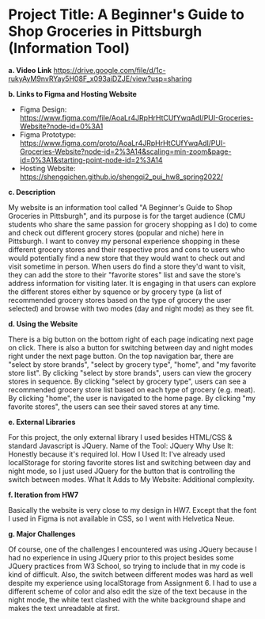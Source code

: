 # Project Title: A Beginner's Guide to Shop Groceries in Pittsburgh (Information Tool)

**a. Video Link**
https://drive.google.com/file/d/1c-rukyAyM9nvRYay5H08F_x093aiDZJE/view?usp=sharing

**b. Links to Figma and Hosting Website**

- Figma Design: https://www.figma.com/file/AoaLr4JRpHrHtCUfYwqAdl/PUI-Groceries-Website?node-id=0%3A1
- Figma Prototype: https://www.figma.com/proto/AoaLr4JRpHrHtCUfYwqAdl/PUI-Groceries-Website?node-id=2%3A14&scaling=min-zoom&page-id=0%3A1&starting-point-node-id=2%3A14
- Hosting Website: https://shengqichen.github.io/shengqi2_pui_hw8_spring2022/

**c. Description**

My website is an information tool called "A Beginner's Guide to Shop Groceries in Pittsburgh", and its purpose is for the target audience (CMU students who share the same passion for grocery shopping as I do) to come and check out different grocery stores (popular and niche) here in Pittsburgh. I want to convey my personal experience shopping in these different grocery stores and their respective pros and cons to users who would potentially find a new store that they would want to check out and visit sometime in person. When users do find a store they'd want to visit, they can add the store to their "favorite stores" list and save the store's address information for visiting later. It is engaging in that users can explore the different stores either by squence or by grocery type (a list of recommended grocery stores based on the type of grocery the user selected) and browse with two modes (day and night mode) as they see fit.

**d. Using the Website**

There is a big button on the bottom right of each page indicating next page on click. There is also a button for switching between day and night modes right under the next page button. On the top navigation bar, there are "select by store brands", "select by grocery type", "home", and "my favorite store list". By clicking "select by store brands", users can view the grocery stores in sequence. By clicking "select by grocery type", users can see a recommended grocery store list based on each type of grocery (e.g. meat). By clicking "home", the user is navigated to the home page. By clicking "my favorite stores", the users can see their saved stores at any time.

**e. External Libraries**

For this project, the only external library I used besides HTML/CSS & standard Javascript is JQuery. 
Name of the Tool: JQuery
Why Use It: Honestly because it's required lol. 
How I Used It: I've already used localStorage for storing favorite stores list and switching between day and night mode, so I just used JQuery for the button that is controlling the switch between modes.
What It Adds to My Website: Additional complexity.

**f. Iteration from HW7**

Basically the website is very close to my design in HW7. Except that the font I used in Figma is not available in CSS, so I went with Helvetica Neue.

**g. Major Challenges**

Of course, one of the challenges I encountered was using JQuery because I had no experience in using JQuery prior to this project besides some JQuery practices from W3 School, so trying to include that in my code is kind of difficult. Also, the switch between different modes was hard as well despite my experience using localStorage from Assignment 6. I had to use a different scheme of color and also edit the size of the text because in the night mode, the white text clashed with the white background shape and makes the text unreadable at first.
